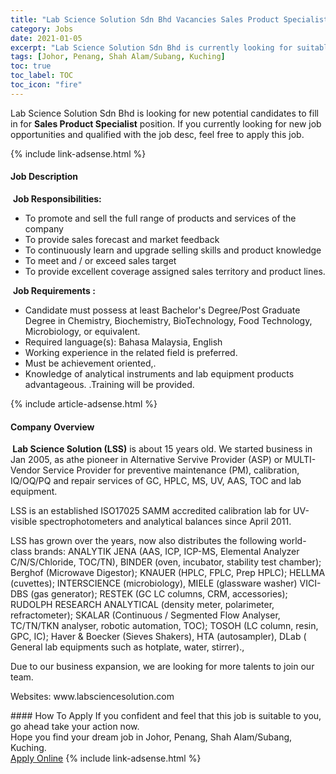 ```yaml
---
title: "Lab Science Solution Sdn Bhd Vacancies Sales Product Specialist" 
category: Jobs 
date: 2021-01-05 
excerpt: "Lab Science Solution Sdn Bhd is currently looking for suitable person to fill in the Sales Product Specialist which positioned at Johor, Penang, Shah Alam/Subang, Kuching" 
tags: [Johor, Penang, Shah Alam/Subang, Kuching] 
toc: true 
toc_label: TOC 
toc_icon: "fire" 
--- 
```


<p>Lab Science Solution Sdn Bhd is looking for new potential candidates to fill in for <b>Sales Product Specialist</b> position. If you currently looking for new job opportunities and qualified with the job desc, feel free to apply this job.
</p>{% include link-adsense.html %} 
<div><div><div><h4>Job Description</h4></div></div><div><div><span><div><div>&#160;<strong>Job Responsibilities:</strong>&#160;<ul><li>To promote and sell the full range of products and services of the company</li><li>To provide sales forecast and market feedback</li><li>To continuously learn and upgrade selling skills and product knowledge</li><li>To meet and / or exceed sales target</li><li>To provide excellent coverage assigned sales territory and product lines.</li></ul>&#160;<strong>Job Requirements :&#160;</strong>&#160;<ul><li>Candidate must possess at least Bachelor's Degree/Post Graduate Degree in Chemistry, Biochemistry, BioTechnology, Food Technology, Microbiology, or equivalent.</li><li>Required language(s):&#160;Bahasa Malaysia, English</li><li>Working experience in the related field is preferred.</li><li>Must be achievement oriented,.</li><li>Knowledge of analytical instruments and lab equipment products advantageous. .Training will be provided.</li></ul></div></div></span></div></div></div> 
{% include article-adsense.html %} 
<div><div><div><h4>Company Overview</h4></div></div><div><div><span><div><p><strong>&#160;Lab Science Solution (LSS)</strong> is about 15 years old. We started business in Jan 2005,&#160;as athe pioneer in Alternative Servive Provider (ASP) or MULTI-Vendor Service Provider for preventive maintenance (PM), calibration, IQ/OQ/PQ and repair services of GC, HPLC, MS, UV, AAS, TOC and lab equipment.</p><p>LSS is an established ISO17025 SAMM accredited calibration lab for UV-visible spectrophotometers and analytical balances since April 2011.</p><p>LSS has grown over the years, now also distributes the following world-class brands: ANALYTIK JENA (AAS, ICP, ICP-MS, Elemental Analyzer C/N/S/Chloride, TOC/TN),&#160;BINDER (oven, incubator, stability test chamber); Berghof (Microwave Digestor); KNAUER (HPLC, FPLC, Prep HPLC); HELLMA (cuvettes); INTERSCIENCE (microbiology), MIELE (glassware washer)&#160;VICI-DBS (gas generator); RESTEK (GC LC columns, CRM, accessories); RUDOLPH RESEARCH ANALYTICAL (density meter, polarimeter, refractometer); SKALAR (Continuous / Segmented&#160;Flow&#160;Analyser, TC/TN/TKN analyser, robotic automation, TOC); TOSOH (LC column, resin, GPC, IC); Haver &amp; Boecker (Sieves Shakers), HTA (autosampler), DLab ( General lab equipments such as hotplate, water, stirrer).,</p><p>Due to our business expansion, we are looking for more talents to join our team.</p><p>Websites: www.labsciencesolution.com</p></div></span></div></div></div> 
#### How To Apply 
If you confident and feel that this job is suitable to you, go ahead take your action now. <br/> 
Hope you find your dream job in Johor, Penang, Shah Alam/Subang, Kuching. <br/> 
<a href="https://www.jobstreet.com.my/en/job/sales-product-specialist-4451516?jobId=jobstreet-my-job-4451516&sectionRank=27&token=0~19c146e5-e524-475c-9b51-1f9715304660&fr=SRP%20View%20In%20New%20Ta" class="btn btn--info" target="_blank" rel="nofollow noopenner">Apply Online</a> 
{% include link-adsense.html %} 